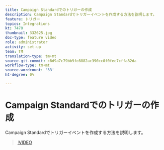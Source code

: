 ```yaml
---
title: Campaign Standardでのトリガーの作成
description: Campaign Standardでトリガーイベントを作成する方法を説明します。
feature: トリガー
topics: Integrations
kt: 7470
thumbnail: 332625.jpg
doc-type: feature video
role: administrator
activity: set-up
team: TM
translation-type: tm+mt
source-git-commit: c8d9a7c79bb9fe8882ac390cc0f0fec7cffa82da
workflow-type: tm+mt
source-wordcount: '33'
ht-degree: 0%

---
```



# Campaign Standardでのトリガーの作成

Campaign Standardでトリガーイベントを作成する方法を説明します。

>[!VIDEO](https://video.tv.adobe.com/v/332625?quality=12)
